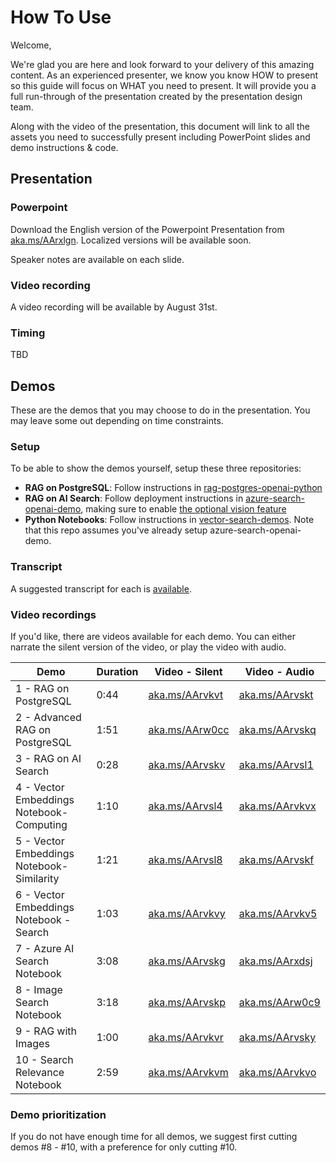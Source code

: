 # How To Use

Welcome,

We're glad you are here and look forward to your delivery of this amazing content. As an experienced presenter, we know you know HOW to present so this guide will focus on WHAT you need to present. It will provide you a full run-through of the presentation created by the presentation design team. 

Along with the video of the presentation, this document will link to all the assets you need to successfully present including PowerPoint slides and demo instructions & code.

## Presentation

### Powerpoint

Download the English version of the Powerpoint Presentation from [aka.ms/AArxlgn](https://view.officeapps.live.com/op/view.aspx?src=https%3A%2F%2Faitourassetstore.blob.core.windows.net%2Fassets%2FBRK463%2520Production-ready%2520RAG%2520with%2520Azure%2520AI%2520Search%2FProductionReadyRAGwithAzureAISearch_V1.0.pptx&wdOrigin=BROWSELINK).
Localized versions will be available soon.

Speaker notes are available on each slide.

### Video recording

A video recording will be available by August 31st.

### Timing

TBD

## Demos

These are the demos that you may choose to do in the presentation. You may leave some out depending on time constraints. 

### Setup

To be able to show the demos yourself, setup these three repositories:

* **RAG on PostgreSQL**: Follow instructions in [rag-postgres-openai-python](https://github.com/Azure-Samples/rag-postgres-openai-python)
* **RAG on AI Search**: Follow deployment instructions in [azure-search-openai-demo](https://github.com/Azure-Samples/azure-search-openai-demo), making sure to enable [the optional vision feature](https://github.com/Azure-Samples/azure-search-openai-demo/blob/main/docs/gpt4v.md)
* **Python Notebooks**: Follow instructions in [vector-search-demos](https://github.com/pamelafox/vector-search-demos). Note that this repo assumes you've already setup azure-search-openai-demo.

### Transcript

A suggested transcript for each is [available](https://aka.ms/AArw0cd).

### Video recordings

If you'd like, there are videos available for each demo. You can either narrate the silent version of the video, or play the video with audio.

| Demo 	                  | Duration | Video - Silent | Video - Audio |
--------------------------|----------|---------------- |  ----------- |
|  1 - RAG on PostgreSQL  | 0:44     | [aka.ms/AArvkvt](https://aitourassetstore.blob.core.windows.net/assets/BRK463%20-%20Production-ready%20RAG%20with%20Azure%20AI%20Search/BRK463%20-%20RAG%20on%20Postgres%20Simple%20-%20Silent_V1.0.mp4) | [aka.ms/AArvskt](https://aitourassetstore.blob.core.windows.net/assets/BRK463%20-%20Production-ready%20RAG%20with%20Azure%20AI%20Search/BRK463%20-%20Postgres%20Simple%20RAG_V1.0.mp4)
|  2 - Advanced RAG on PostgreSQL | 1:51 | [aka.ms/AArw0cc](https://aitourassetstore.blob.core.windows.net/assets/BRK463%20-%20Production-ready%20RAG%20with%20Azure%20AI%20Search/BRK463%20-%20RAG%20on%20Postgres%20Advanced%20-%20Silent_V1.0.mp4) | [aka.ms/AArvskq](https://aitourassetstore.blob.core.windows.net/assets/BRK463%20-%20Production-ready%20RAG%20with%20Azure%20AI%20Search/BRK463%20-%20Postgres%20Advanced%20RAG_V1.0.mp4)
|  3 - RAG on AI Search | 0:28 | [aka.ms/AArvskv](https://aitourassetstore.blob.core.windows.net/assets/BRK463%20-%20Production-ready%20RAG%20with%20Azure%20AI%20Search/BRK463%20-%20RAG%20on%20AI%20Search%20-%20Silent_V1.0.mp4) | [aka.ms/AArvsl1](https://aitourassetstore.blob.core.windows.net/assets/BRK463%20-%20Production-ready%20RAG%20with%20Azure%20AI%20Search/BRK463%20-%20RAG%20with%20Azure%20AI%20Search_V1.0.mp4)
| 4 - Vector Embeddings Notebook- Computing | 1:10 | [aka.ms/AArvsl4](https://aitourassetstore.blob.core.windows.net/assets/BRK463%20-%20Production-ready%20RAG%20with%20Azure%20AI%20Search/BRK463%20-%20Vector%20Embeddings%20Notebook%20-%20Silent_V1.0.mp4) | [aka.ms/AArvkvx](https://aitourassetstore.blob.core.windows.net/assets/BRK463%20-%20Production-ready%20RAG%20with%20Azure%20AI%20Search/BRK463%20-%20Vector%20Embeddings%20Notebook_V1.0.mp4)
| 5 - Vector Embeddings Notebook- Similarity | 1:21 | [aka.ms/AArvsl8](https://aitourassetstore.blob.core.windows.net/assets/BRK463%20-%20Production-ready%20RAG%20with%20Azure%20AI%20Search/BRK463%20-%20Vector%20Similarity%20Notebook%20-%20No%20Audio_V1.0.mp4) | [aka.ms/AArvskf](https://aitourassetstore.blob.core.windows.net/assets/BRK463%20-%20Production-ready%20RAG%20with%20Azure%20AI%20Search/BRK%20463%20-%20Vector%20Similarity%20Notebook_V1.0.mp4)
| 6 - Vector Embeddings Notebook - Search | 1:03 | [aka.ms/AArvkvy](https://aitourassetstore.blob.core.windows.net/assets/BRK463%20-%20Production-ready%20RAG%20with%20Azure%20AI%20Search/BRK463%20-%20Vector%20Search%20Notebook%20-%20Silent_V1.0.mp4) | [aka.ms/AArvkv5](https://aitourassetstore.blob.core.windows.net/assets/BRK463%20-%20Production-ready%20RAG%20with%20Azure%20AI%20Search/BRK%20463%20-%20Vector%20Search%20Notebook_V1.0.mp4)
| 7 - Azure AI Search Notebook | 3:08 | [aka.ms/AArvskg](https://aitourassetstore.blob.core.windows.net/assets/BRK463%20-%20Production-ready%20RAG%20with%20Azure%20AI%20Search/BRK463%20-%20AI%20Search%20Notebook%20-%20Silent_V1.0.mp4) | [aka.ms/AArxdsj](https://aitourassetstore.blob.core.windows.net/assets/BRK463%20Production-ready%20RAG%20with%20Azure%20AI%20Search/BRK463%20-%20AI%20Search%20Notebook_V1.0.mp4) |
| 8 - Image Search Notebook | 3:18 | [aka.ms/AArvskp](https://aitourassetstore.blob.core.windows.net/assets/BRK463%20-%20Production-ready%20RAG%20with%20Azure%20AI%20Search/BRK463%20-%20Image%20Search%20Notebook%20-%20Silent_V1.0.mp4)  | [aka.ms/AArw0c9](https://aitourassetstore.blob.core.windows.net/assets/BRK463%20-%20Production-ready%20RAG%20with%20Azure%20AI%20Search/BRK463%20-%20Image%20Search%20Notebook_V1.0.mp4) |
| 9 - RAG with Images | 1:00 | [aka.ms/AArvkvr](https://aitourassetstore.blob.core.windows.net/assets/BRK463%20-%20Production-ready%20RAG%20with%20Azure%20AI%20Search/BRK463%20-%20RAG%20on%20Images%20-%20Silent_V1.0.mp4) | [aka.ms/AArvsky](https://aitourassetstore.blob.core.windows.net/assets/BRK463%20-%20Production-ready%20RAG%20with%20Azure%20AI%20Search/BRK463%20-%20RAG%20on%20Images_V1.0.mp4)
| 10 - Search Relevance Notebook | 2:59 | [aka.ms/AArvkvm](https://aitourassetstore.blob.core.windows.net/assets/BRK463%20-%20Production-ready%20RAG%20with%20Azure%20AI%20Search/BRK463%20-%20AI%20Search%20Relevance%20Notebook%20-%20Silent_V1.0.mp4) | [aka.ms/AArvkvo](https://aitourassetstore.blob.core.windows.net/assets/BRK463%20-%20Production-ready%20RAG%20with%20Azure%20AI%20Search/BRK463%20-%20Azure%20AI%20Search%20Relevance%20Notebook_V1.0.mp4)

### Demo prioritization

If you do not have enough time for all demos, we suggest first cutting demos #8 - #10, with a preference for only cutting #10.
